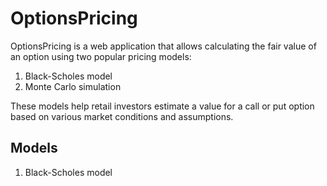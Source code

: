 # OptionsPricing

OptionsPricing is a web application that allows calculating the fair value of an option using two popular pricing models:

1) Black-Scholes model
2) Monte Carlo simulation

These models help retail investors estimate a value for a call or put option based on various market conditions and assumptions.

## Models
1) Black-Scholes model
```The Black-Scholes model
   
